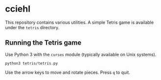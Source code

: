 # cciehl

This repository contains various utilities. A simple Tetris game is available under the `tetris` directory.

## Running the Tetris game

Use Python 3 with the `curses` module (typically available on Unix systems).

```
python3 tetris/tetris.py
```

Use the arrow keys to move and rotate pieces. Press `q` to quit.
